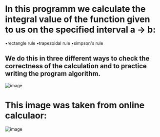# In this programm we calculate the integral value of the function given to us on the specified interval a -> b:
•rectangle rule
•trapezoidal rule
•simpson's rule
## We do this in three different ways to check the correctness of the calculation and to practice writing the program algorithm.
![image](https://user-images.githubusercontent.com/90961411/150689351-a6d82757-a5fd-464e-991e-314acca98330.png)
# This image was taken from online calculaor:
![image](https://user-images.githubusercontent.com/90961411/150691216-1f7b6852-d407-4c92-9e94-29691f372cd2.png)
